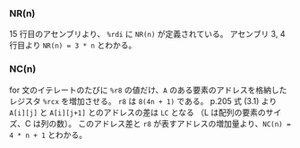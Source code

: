 ### NR(n)

15 行目のアセンブリより、 `%rdi` に `NR(n)` が定義されている。
アセンブリ 3, 4 行目より  `NR(n) = 3 * n` とわかる。

### NC(n)

for 文のイテレートのたびに `%r8` の値だけ、`A` のある要素のアドレスを格納したレジスタ `%rcx` を増加させる。
`r8` は `8(4n + 1)` である。
p.205 式 (3.1) より `A[i][j]` と `A[i][j+1]` とのアドレスの差は `LC` となる
（L は配列の要素のサイズ、C は列の数）。
このアドレス差と `r8` が表すアドレスの増加量より、`NC(n) = 4 * n + 1` とわかる。
